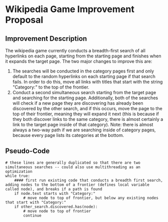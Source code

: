 # Wikipedia Game Improvement Proposal

## Improvement Description
The wikipedia game currently conducts a breadth-first search of all hyperlinks on each page, starting from the starting page and finishes when it expands the target page. The two major changes to improve this are:

1) The searches will be conducted in the category pages first and only default to the random hyperlinks on each starting page if that search fails. In order to do this, move all links with titles that start with the string "Category:" to the top of the frontier.
2) Conduct a second simultaneous search starting from the target page and searching for the starting page. Additionally, both of the searches will check if a new page they are discovering has already been discovered by the other search, and if this occurs, move the page to the top of their frontier, meaning they will expand it next (this is because if they both discover links to the same category, there is almost certainly a link to the target page inside of that category). Note: there is almost always a two-way path if we are searching inside of category pages, because every page lists its categories at the bottom.

## Pseudo-Code
```
# these lines are generally duplicated so that there are two simultaneous searches -- could also use multithreading as an optimization
while true:
    #### first run existing code that conducts a breadth first search, adding nodes to the bottom of a frontier (defines local variable called node), and breaks if a path is found
    if node.text starts with "Category:"
        # move node to top of frontier, but below any existing nodes that start with "Category:"
    if other_search.discovered.has(node):
        # move node to top of frontier
        continue
```
